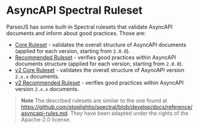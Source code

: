 # AsyncAPI Spectral Ruleset

ParserJS has some built-in Spectral rulesets that validate AsyncAPI documents and inform about good practices. Those are:

- [Core Ruleset](./core-ruleset.md) - validates the overall structure of AsyncAPI documents (applied for each version, starting from `2.0.0`).
- [Recommended Ruleset](./recommended-ruleset.md) - verifies good practices within AsyncAPI documents structure (applied for each version, starting from `2.0.0`).
- [v2 Core Ruleset](./v2-core-ruleset.md) - validates the overall structure of AsyncAPI version `2.x.x` documents.
- [v2 Recommended Ruleset](./v2-recommended-ruleset.md) - verifies good practices within AsyncAPI version `2.x.x` documents.

> **Note**
> The described rulesets are similar to the one found at https://github.com/stoplightio/spectral/blob/develop/docs/reference/asyncapi-rules.md. They have been adapted under the rights of the Apache-2.0 license.

